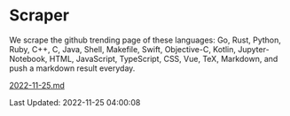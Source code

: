 # Scraper

We scrape the github trending page of these languages: Go, Rust, Python, Ruby, C++, C, Java, Shell, Makefile, Swift, Objective-C, Kotlin, Jupyter-Notebook, HTML, JavaScript, TypeScript, CSS, Vue, TeX, Markdown, and push a markdown result everyday.

[2022-11-25.md](https://github.com/yangwenmai/github-trending-backup/blob/master/2022-11-25.md)

Last Updated: 2022-11-25 04:00:08